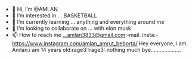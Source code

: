 - 👋 Hi, I’m @AMLAN
- 👀 I’m interested in ... BASKETBALL
- 🌱 I’m currently learning ... anything and everything around me
- 💞️ I’m looking to collaborate on ... with elon musk
- 📫 How to reach me ...amlan3833@gmail.com:-mail. insta:- https://www.instagram.com/amlan_amrut_beborta/
  Hey everyone, i am Amlan.i am 14 years old:rage3::rage3:.nothing much             bye....................
<!---
AMLAN-ENTREPRENEUR14/AMLAN-ENTREPRENEUR14 is a ✨ special ✨ repository because its `README.md` (this file) appears on your GitHub profile.
You can click the Preview link to take a look at your changes.
--->
